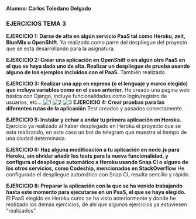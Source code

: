 **Alumno: Carlos Toledano Delgado**
### EJERCICIOS TEMA 3

**EJERCICIO 1: Darse de alta en algún servicio PaaS tal como Heroku, zeit, BlueMix u OpenShift.**
Ya realizado como parte del despliegue del proyecto que se está desarrollando para la asignatura.

**EJERCICIO 2: Crear una aplicación en OpenShift o en algún otro PaaS en el que se haya dado uno de alta. Realizar un despliegue de prueba usando alguno de los ejemplos incluidos con el PaaS.**
También realizado.

**EJERCICIO 3: Realizar una app en express (o el lenguaje y marco elegido) que incluya variables como en el caso anterior.**
He creado una pagina web básica con Django, incluye funcionalidades como login/registro de usuarios, etc...
![1]()
![2]()
![3]()
**EJERCICIO 4: Crear pruebas para las diferentes rutas de la aplicación**
Test creados y pasados correctamente.

**EJERCICIO 5: Instalar y echar a andar tu primera aplicación en Heroku.**
Ejercicio ya realizado al haber desplegado en Heroku el proyecto que se esta realizando, en este caso un bot de telegram que muestra el tiempo de una ciudad determinada.


**EJERCICIO 6: Haz alguna modificación a tu aplicación en node.js para Heroku, sin olvidar añadir los tests para la nueva funcionalidad, y configura el despliegue automático a Heroku usando Snap CI o alguno de los otros servicios, como Codeship, mencionados en StackOverflow**
He configurado el despliegue automático con Snap CI, resulta sencillo y rápido.


**EJERCICIO 8: Preparar la aplicación con la que se ha venido trabajando hasta este momento para ejecutarse en un PaaS, el que se haya elegido.**
El PaaS elegido es Heroku como se ha visto anteriormente y donde he realizado los demás ejercicios, de ahí  que algunos ejercicios ya estuviesen "realizados".
